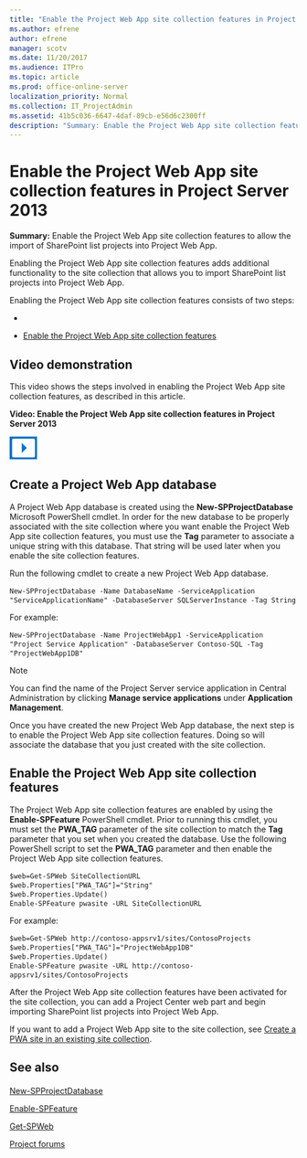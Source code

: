 ```yaml
---
title: "Enable the Project Web App site collection features in Project Server 2013"
ms.author: efrene
author: efrene
manager: scotv
ms.date: 11/20/2017
ms.audience: ITPro
ms.topic: article
ms.prod: office-online-server
localization_priority: Normal
ms.collection: IT_ProjectAdmin
ms.assetid: 41b5c036-6647-4daf-89cb-e56d6c2300ff
description: "Summary: Enable the Project Web App site collection features to allow the import of SharePoint list projects into Project Web App."
---
```


# Enable the Project Web App site collection features in Project Server 2013
 
 **Summary:** Enable the Project Web App site collection features to allow the import of SharePoint list projects into Project Web App.
  
Enabling the Project Web App site collection features adds additional functionality to the site collection that allows you to import SharePoint list projects into Project Web App.
  
Enabling the Project Web App site collection features consists of two steps:
  
- [](enable-the-project-web-app-site-collection-features-in-project-server-2016.md#CreateAProjectWebAppDatabase)
    
- [Enable the Project Web App site collection features](enable-the-project-web-app-site-collection-features-in-project-server-2016.md#EnableTheProjectWebAppSiteCollectionFeatures)
    
## Video demonstration

This video shows the steps involved in enabling the Project Web App site collection features, as described in this article.
  
**Video: Enable the Project Web App site collection features in Project Server 2013**

![Video (play button) icon](images/mod_icon_video_M.png)
  
## Create a Project Web App database
<a name="CreateAProjectWebAppDatabase"> </a>

A Project Web App database is created using the **New-SPProjectDatabase** Microsoft PowerShell cmdlet. In order for the new database to be properly associated with the site collection where you want enable the Project Web App site collection features, you must use the **Tag** parameter to associate a unique string with this database. That string will be used later when you enable the site collection features.
  
Run the following cmdlet to create a new Project Web App database.
  
```
New-SPProjectDatabase -Name DatabaseName -ServiceApplication "ServiceApplicationName" -DatabaseServer SQLServerInstance -Tag String
```

For example:
  
```
New-SPProjectDatabase -Name ProjectWebApp1 -ServiceApplication "Project Service Application" -DatabaseServer Contoso-SQL -Tag "ProjectWebApp1DB"
```

> [!NOTE]
> You can find the name of the Project Server service application in Central Administration by clicking **Manage service applications** under **Application Management**. 
  
Once you have created the new Project Web App database, the next step is to enable the Project Web App site collection features. Doing so will associate the database that you just created with the site collection.
  
## Enable the Project Web App site collection features
<a name="EnableTheProjectWebAppSiteCollectionFeatures"> </a>

The Project Web App site collection features are enabled by using the **Enable-SPFeature** PowerShell cmdlet. Prior to running this cmdlet, you must set the **PWA_TAG** parameter of the site collection to match the **Tag** parameter that you set when you created the database. Use the following PowerShell script to set the **PWA_TAG** parameter and then enable the Project Web App site collection features.
  
```
$web=Get-SPWeb SiteCollectionURL
$web.Properties["PWA_TAG"]="String"
$web.Properties.Update()
Enable-SPFeature pwasite -URL SiteCollectionURL
```

For example:
  
```
$web=Get-SPWeb http://contoso-appsrv1/sites/ContosoProjects
$web.Properties["PWA_TAG"]="ProjectWebApp1DB"
$web.Properties.Update()
Enable-SPFeature pwasite -URL http://contoso-appsrv1/sites/ContosoProjects

```

After the Project Web App site collection features have been activated for the site collection, you can add a Project Center web part and begin importing SharePoint list projects into Project Web App.
  
If you want to add a Project Web App site to the site collection, see [Create a PWA site in an existing site collection](create-a-pwa-site-in-an-existing-site-collection.md).
  
## See also
<a name="EnableTheProjectWebAppSiteCollectionFeatures"> </a>

#### 

[New-SPProjectDatabase](http://technet.microsoft.com/library/6eca666c-cbe8-41aa-94c5-4a8a3419fc96.aspx)
  
[Enable-SPFeature](http://technet.microsoft.com/library/9b68c192-b640-4cb8-8a92-a98008169b27.aspx)
  
[Get-SPWeb](http://technet.microsoft.com/library/9bf9284f-e3b9-439d-8a5f-74020e1eccaf.aspx)
  
[Project forums](https://social.technet.microsoft.com/Forums/en-US/category/project)

